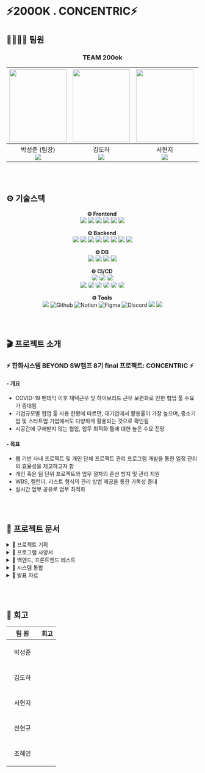 # ⚡️200OK . CONCENTRIC⚡️

## 👨‍👩‍👧‍👦 팀원
<div align="center">
  
### TEAM 200ok
|<img src="https://github.com/user-attachments/assets/80f306b6-c063-4384-a090-275ca2aae1d7" width="150" height="190"/>|<img src="https://github.com/user-attachments/assets/e6a1a5fa-50d0-4478-ab84-a9b9ce229044" width="150" height="190"/>|<img src="https://github.com/user-attachments/assets/253fa4f8-2e33-4613-bc46-e5da7ae2b139" width="150" height="190"/>|<img src="https://github.com/user-attachments/assets/9b7b3b12-158b-45b4-aaec-f3364e723ae8" width="150" height="190"/>|
|:-:|:-:|:-:|:-:|
|박성준 (팀장)<br><a href="https://github.com/sjpark-08"><img src="https://img.shields.io/badge/GitHub-181717?style=flat-square&logo=GitHub&logoColor=white"/></a>|김도하<br><a href="https://github.com/esueng"><img src="https://img.shields.io/badge/GitHub-181717?style=flat-square&logo=GitHub&logoColor=white"/></a>|서현지<br><a href=https://github.com/henhen7><img src="https://img.shields.io/badge/GitHub-181717?style=flat-square&logo=GitHub&logoColor=white"/></a>|조혜인<br><a href="https://github.com/byHyen"><img src="https://img.shields.io/badge/GitHub-181717?style=flat-square&logo=GitHub&logoColor=white"/></a>|
</div>
<br><br>

## ⚙ 기술스택
<div align="center">
<p><strong>⚙ Frontend <br></strong>
  <img src="https://img.shields.io/badge/html5-E34F26?style=for-the-badge&logo=html5&logoColor=white"> 
  <img src="https://img.shields.io/badge/css-1572B6?style=for-the-badge&logo=css3&logoColor=white"> 
  <img src="https://img.shields.io/badge/javascript-F7DF1E?style=for-the-badge&logo=javascript&logoColor=black"> 
  <img src="https://img.shields.io/badge/vue.js-4FC08D?style=for-the-badge&logo=vue.js&logoColor=white"> 
  <img src="https://img.shields.io/badge/bootstrap-7952B3?style=for-the-badge&logo=bootstrap&logoColor=white">
  <img src="https://img.shields.io/badge/pinia-F0B90B?style=for-the-badge&logo=&logoColor=white">
</p>

<p><strong>⚙ Backend <br></strong>
  <img src="https://img.shields.io/badge/java-007396?style=for-the-badge&logo=java&logoColor=white"> 
  <img src="https://img.shields.io/badge/gradle-02303A?style=for-the-badge&logo=gradle&logoColor=white"> 
  <img src="https://img.shields.io/badge/springboot-6DB33F?style=for-the-badge&logo=springboot&logoColor=white">
  <img src="https://img.shields.io/badge/springsecurity-6DB33F?style=for-the-badge&logo=springsecurity&logoColor=white">
  <img src="https://img.shields.io/badge/springdatajpa-6DB33F?style=for-the-badge&logo=&logoColor=white">
  <img src="https://img.shields.io/badge/querydsl-0769AD?style=for-the-badge&logo=&logoColor=white">
  <img src="https://img.shields.io/badge/apachekafka-231F20?style=for-the-badge&logo=apachekafka&logoColor=white">
  <img src="https://img.shields.io/badge/socketdotio-010101?style=for-the-badge&logo=socketdotio&logoColor=white">

</p>

<p><strong>⚙ DB <br></strong>
  <img src="https://img.shields.io/badge/mysql-4479A1?style=for-the-badge&logo=mysql&logoColor=white">
  <img src="https://img.shields.io/badge/redis-FF4438?style=for-the-badge&logo=redis&logoColor=white">
  <img src="https://img.shields.io/badge/mongodb-47A248?style=for-the-badge&logo=mongodb&logoColor=white">
  <img src="https://img.shields.io/badge/amazons3-569A31?style=for-the-badge&logo=amazons3&logoColor=white">
</p>

<p><strong>⚙ CI/CD <br></strong>
  <img src="https://img.shields.io/badge/linux-FCC624?style=for-the-badge&logo=linux&logoColor=black" style="border-radius: 5px;">
  <img src="https://img.shields.io/badge/kubernetes-326CE5?style=for-the-badge&logo=kubernetes&logoColor=white" style="border-radius: 5px;">
  <img src="https://img.shields.io/badge/docker-2496ED?style=for-the-badge&logo=docker&logoColor=white" style="border-radius: 5px;"></br>
  <img src="https://img.shields.io/badge/nginx-%23009639.svg?style=for-the-badge&logo=nginx&logoColor=white">
  <img src="https://img.shields.io/badge/githubactions-2088FF?style=for-the-badge&logo=githubactions&logoColor=white" style="border-radius: 5px;">
  <img src="https://img.shields.io/badge/git-F05032?style=for-the-badge&logo=git&logoColor=white" style="border-radius: 5px;">
  <img src="https://img.shields.io/badge/amazoneks-FF9900?style=for-the-badge&logo=amazoneks&logoColor=white" style="border-radius: 5px;">
  <img src="https://img.shields.io/badge/amazonec2-2088FF?style=for-the-badge&logo=amazonec2&logoColor=white" style="border-radius: 5px;">
  <img src="https://img.shields.io/badge/amazonroute53-8C4FFF?style=for-the-badge&logo=amazonroute53&logoColor=white" style="border-radius: 5px;">
  
</p>

<p><strong>⚙ Tools <br></strong>
  <img src="https://img.shields.io/badge/git-F05032?style=for-the-badge&logo=git&logoColor=white">
  <img alt="Github" src="https://img.shields.io/badge/github-%23121011.svg?style=for-the-badge&logo=github&logoColor=white">
  <img alt="Notion" src="https://img.shields.io/badge/Notion-%23000000.svg?style=for-the-badge&logo=notion&logoColor=white">
  <img alt="Figma" src="https://img.shields.io/badge/figma-F24E1E?style=for-the-badge&logo=figma&logoColor=white"/>
  <img alt="Discord" src="https://img.shields.io/badge/Discord-%235865F2.svg?style=for-the-badge&logo=discord&logoColor=white">
  <img src="https://img.shields.io/badge/visualstudiocode-007ACC.svg?style=for-the-badge&logo=visualstudiocode&logoColor=white"> 
  <img src="https://img.shields.io/badge/intellijidea-000000.svg?style=for-the-badge&logo=intellijidea&logoColor=white"> 

</p>
</div>

<br><br>

<h2 align="left">🎬 프로젝트 소개</h2>

### :zap: 한화시스템 BEYOND SW캠프 8기 final 프로젝트: CONCENTRIC :zap:

#### - 개요
- COVID-19 팬데믹 이후 재택근무 및 하이브리드 근무 보편화로 인한 협업 툴 수요가 증대됨
- 기업규모별 협업 툴 사용 현황에 따르면, 대기업에서 활용률이 가장 높으며, 중소기업 및 스타트업 기업에서도 다양하게 활용되는 것으로 확인됨
- 시공간에 구애받지 않는 협업, 업무 최적화 툴에 대한 높은 수요 전망

#### - 목표
- 웹 기반 사내 프로젝트 및 개인 단체 프로젝트 관리 프로그램 개발을 통한 일정 관리의 효율성을 제고하고자 함
- 개인 혹은 팀 단위 프로젝트와 업무 절차의 혼선 방지 및 관리 지원
- WBS, 캘린더, 리스트 형식의 관리 방법 제공을 통한 가독성 증대
- 실시간 업무 공유로 업무 최적화

<br><br>

<h2 align="left">📁 프로젝트 문서 </h2>


<details>
    <summary>🔗 프로젝트 기획</summary>
    <blockquote>
        <details>
          <summary>📑 프로젝트 기획서</summary>
            <ul>
              <li>
                <a href="https://docs.google.com/document/d/1QYzzU392lXxGFpqOtsZZRXI3J4UEJtxRVHURwr0FV6c/edit">프로젝트 기획서</a>
              </li>
            </ul>
        </details>
      <details>
  <summary>📑 WBS</summary>
    <ul>
      <li>
        <a href="https://docs.google.com/spreadsheets/d/1I9NTIEf78iupBykQbElSe1u6AqR_ePbRZP8Z9JJtxlo/edit?gid=1683566461#gid=1683566461">wbs</a>
      </li>
    </ul>
</details>
      
<details>
  <summary>📑 ERD</summary>

  ![fin_ERD](https://github.com/user-attachments/assets/aab08108-3fe4-45a2-ad33-4f4a4893b432)
    <ul>
      <li>
        <a href="https://docs.google.com/spreadsheets/d/1I9NTIEf78iupBykQbElSe1u6AqR_ePbRZP8Z9JJtxlo/edit?gid=692233280#gid=692233280">테이블 명세서</a>
      </li>
    </ul>
</details>

<details>
  <summary>📑 화면 설계서</summary>
    <ul>
      <li>
        <a href="https://www.figma.com/design/tQDM0kHjSfGFNpiKAIvvnl/beyond_4th_rough?node-id=0-1&node-type=canvas&t=sCjcPOlidZRPCQHC-0">화면 설계서</a>
      </li>
    </ul>
</details>
<details>
  <summary>📑 git convention</summary>
    <ul>
      <li>
        <a href="https://github.com/beyond-sw-camp/be08-fin-2team/blob/main/.github/pull_request_template.md">git convention</a>
      </li>
    </ul>
</details>
    </blockquote>
</details>
<details>
    <summary>🔗 프로그램 사양서</summary>
    <blockquote>
<details>
  <summary>📑 요구사항 정의서</summary>
    <ul>
      <li>
        <a href="https://docs.google.com/spreadsheets/d/1I9NTIEf78iupBykQbElSe1u6AqR_ePbRZP8Z9JJtxlo/edit?gid=629016324#gid=629016324">요구사항 정의서</a>
      </li>
    </ul>
</details>

<details>
  <summary>📑 시스템 아키텍처</summary>
  
  ![200ok_architecture](https://github.com/user-attachments/assets/1381a4ac-f160-4ed9-a4de-70c633d07b74)

</details>

<details>
  <summary>📑 api 명세서</summary>
    <ul>
      <li>
        <a href="https://docs.google.com/spreadsheets/d/1I9NTIEf78iupBykQbElSe1u6AqR_ePbRZP8Z9JJtxlo/edit?gid=1291004409#gid=1291004409">api 명세서</a>
      </li>
    </ul>
</details>
<details>
  <summary>📑 배포 및 운영 전략</summary>
    <ul>
      <li>
        <a href="https://github.com/beyond-sw-camp/be08-fin-200OK-CONCENTRIC-backend/tree/233878aaf5771b17c6cc734ba857d097ef5823eb/.github/cicd">CI/CD 계획서</a>
      </li>
    </ul> 
</details>
    </blockquote>
</details>

<details>
    <summary>🔗 백엔드, 프론트엔드 테스트</summary>
    <blockquote>
<details>
  <summary>📑 단위 테스트 결과서</summary>
    <ul>
      <li>
        <a href="https://docs.google.com/spreadsheets/d/1I9NTIEf78iupBykQbElSe1u6AqR_ePbRZP8Z9JJtxlo/edit?gid=1044602541#gid=1044602541">단위 테스트 명세서</a>
        <br>
        <a href="https://github.com/beyond-sw-camp/be08-fin-200OK-CONCENTRIC-backend/tree/9ef406611094e436dff8057bc538b624a3ccfd60/src/test/java">단위 테스트 코드</a>
      </li>
    </ul> 
</details>

<details>
  <summary>📑 UI/UX 단위 테스트 결과서</summary>
    <ul>
      <li>
        <a href="https://docs.google.com/spreadsheets/d/1I9NTIEf78iupBykQbElSe1u6AqR_ePbRZP8Z9JJtxlo/edit?gid=1081403099#gid=1081403099">UI/UX 테스트 명세서</a>
        <br>
        <a href="https://github.com/beyond-sw-camp/be08-fin-200OK-CONCENTRIC-backend/tree/7eedbed488cc6f6885d4998d4f2c3a62b5d7dbde/.github/uiux">UI/UX 테스트 결과</a>
      </li>
    </ul> 
</details>
    </blockquote>
</details>


<details>
    <summary>🔗 시스템 통합</summary>
    <blockquote>
<details>
  <summary>📑 CI/CD 계획서</summary>
    <ul>
      <li>
        <a href="https://github.com/beyond-sw-camp/be08-fin-200OK-CONCENTRIC-backend/tree/233878aaf5771b17c6cc734ba857d097ef5823eb/.github/cicd">CI/CD 계획서</a>
      </li>
    </ul> 
</details>
      
<details>
  <summary>📑 통합 테스트 결과서</summary>
    <ul>
      <li>
        <a href="https://docs.google.com/spreadsheets/d/1I9NTIEf78iupBykQbElSe1u6AqR_ePbRZP8Z9JJtxlo/edit?gid=1581448548#gid=1581448548">통합 테스트 결과서</a>
      </li>
    </ul> 
</details>      
    </blockquote>
</details>

<details>
    <summary>🔗 발표 자료</summary>
    <blockquote>
<details>
  <summary>📑 발표 자료</summary>
  
[be08-fin-200ok-concentric-ppt.pdf](https://github.com/user-attachments/files/17668106/be08-fin-200ok-concentric-ppt.pdf)
        
</details>
    </blockquote>
</details>


<br><br>

## 📝 회고
|&nbsp;&nbsp;&nbsp;&nbsp;팀&nbsp;원&nbsp;&nbsp;&nbsp;&nbsp;|회고|
|:----:|----|
|박성준|<br><br>&nbsp;|
|김도하|<br><br>&nbsp;|
|서현지|<br><br>&nbsp;|
|전현규|<br><br>&nbsp;|
|조혜인|<br><br>&nbsp;|

<br><br>


